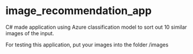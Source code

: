 # image_recommendation_app
C# made application using Azure classification model to sort out 10 similar images of the input.

For testing this application, put your images into the folder /images
